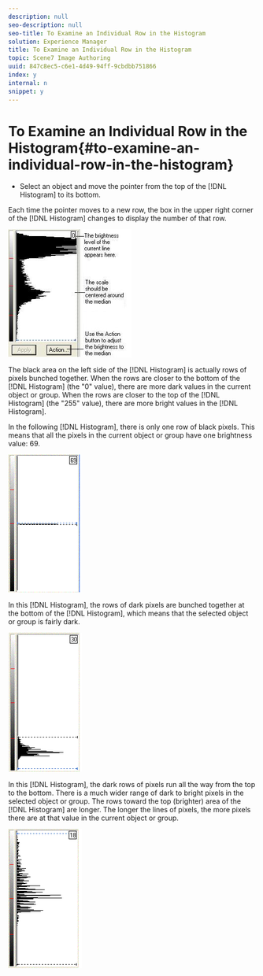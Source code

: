 ```yaml
---
description: null
seo-description: null
seo-title: To Examine an Individual Row in the Histogram
solution: Experience Manager
title: To Examine an Individual Row in the Histogram
topic: Scene7 Image Authoring
uuid: 847c8ec5-c6e1-4d49-94ff-9cbdbb751866
index: y
internal: n
snippet: y
---
```


# To Examine an Individual Row in the Histogram{#to-examine-an-individual-row-in-the-histogram}

* Select an object and move the pointer from the top of the [!DNL Histogram] to its bottom.

Each time the pointer moves to a new row, the box in the upper right corner of the [!DNL Histogram] changes to display the number of that row.

![](assets/histo_action.png)

The black area on the left side of the [!DNL Histogram] is actually rows of pixels bunched together. When the rows are closer to the bottom of the [!DNL Histogram] (the "0" value), there are more dark values in the current object or group. When the rows are closer to the top of the [!DNL Histogram] (the "255" value), there are more bright values in the [!DNL Histogram].

In the following [!DNL Histogram], there is only one row of black pixels. This means that all the pixels in the current object or group have one brightness value: 69.

![](assets/hist_2.png)

In this [!DNL Histogram], the rows of dark pixels are bunched together at the bottom of the [!DNL Histogram], which means that the selected object or group is fairly dark.

![](assets/hist_3.png)

In this [!DNL Histogram], the dark rows of pixels run all the way from the top to the bottom. There is a much wider range of dark to bright pixels in the selected object or group. The rows toward the top (brighter) area of the [!DNL Histogram] are longer. The longer the lines of pixels, the more pixels there are at that value in the current object or group.

![](assets/hist_4.png)

